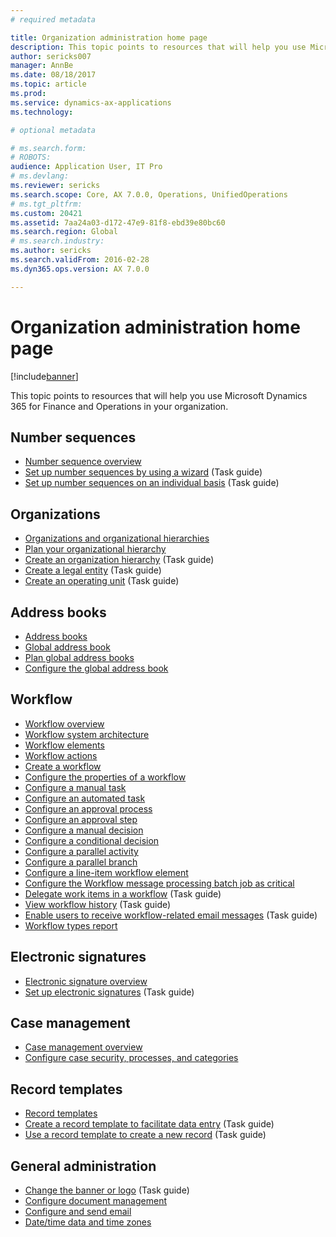 ```yaml
---
# required metadata

title: Organization administration home page
description: This topic points to resources that will help you use Microsoft Dynamics 365 for Finance and Operations in your organization.
author: sericks007
manager: AnnBe
ms.date: 08/18/2017
ms.topic: article
ms.prod: 
ms.service: dynamics-ax-applications
ms.technology: 

# optional metadata

# ms.search.form: 
# ROBOTS: 
audience: Application User, IT Pro
# ms.devlang: 
ms.reviewer: sericks
ms.search.scope: Core, AX 7.0.0, Operations, UnifiedOperations
# ms.tgt_pltfrm: 
ms.custom: 20421
ms.assetid: 7aa24a03-d172-47e9-81f8-ebd39e80bc60
ms.search.region: Global
# ms.search.industry: 
ms.author: sericks
ms.search.validFrom: 2016-02-28
ms.dyn365.ops.version: AX 7.0.0

---
```


# Organization administration home page

[!include[banner](../includes/banner.md)]


This topic points to resources that will help you use Microsoft Dynamics 365 for Finance and Operations in your organization.

Number sequences
----------------

-   [Number sequence overview](number-sequence-overview.md)
-   [Set up number sequences by using a wizard](/dynamics365/unified-operations/fin-and-ops/organization-administration/tasks/set-up-number-sequences-wizard) (Task guide)
-   [Set up number sequences on an individual basis](/dynamics365/unified-operations/fin-and-ops/organization-administration/tasks/set-up-number-sequences-individual-basis) (Task guide)

## Organizations
-   [Organizations and organizational hierarchies](organizations-organizational-hierarchies.md)
-   [Plan your organizational hierarchy](plan-organizational-hierarchy.md)
-   [Create an organization hierarchy](/dynamics365/unified-operations/fin-and-ops/organization-administration/tasks/create-organization-hierarchy) (Task guide)
-   [Create a legal entity](/dynamics365/unified-operations/fin-and-ops/organization-administration/tasks/create-legal-entity) (Task guide)
-   [Create an operating unit](/dynamics365/unified-operations/fin-and-ops/organization-administration/tasks/create-operating-unit) (Task guide)

## Address books
-   [Address books](qa-address-books.md)
-   [Global address book](overview-global-address-book.md)
-   [Plan global address books](plan-configuration-global-address-book-additional-address-books.md)
- [Configure the global address book](./tasks/configure-global-address-book.md)

## Workflow
-   [Workflow overview](overview-workflow-system.md)
-   [Workflow system architecture](workflow-system-architecture.md)
-   [Workflow elements](workflow-elements.md)
-   [Workflow actions](workflow-actions.md)
-   [Create a workflow](create-workflow.md)
-   [Configure the properties of a workflow](configure-workflow-properties.md)
-   [Configure a manual task](configure-manual-task-workflow.md)
-   [Configure an automated task](configure-automated-task-workflow.md)
-   [Configure an approval process](configure-approval-process-workflow.md)
-   [Configure an approval step](configure-approval-step-workflow.md)
-   [Configure a manual decision](configure-manual-decision-workflow.md)
-   [Configure a conditional decision](configure-conditional-decision-workflow.md)
-   [Configure a parallel activity](configure-parallel-activity-workflow.md)
-   [Configure a parallel branch](configure-parallel-branch-workflow.md)
-   [Configure a line-item workflow element](configure-line-item-workflow.md)
- [Configure the Workflow message processing batch job as critical](workflow-batch-job-critical.md)
- [Delegate work items in a workflow](./tasks/delegate-work-items-workflow.md) (Task guide)
- [View workflow history](./tasks/view-workflow-history.md) (Task guide)
- [Enable users to receive workflow-related email messages](./tasks/users-receive-workflow-related-email-messages.md) (Task guide)
- [Workflow types report](workflow-types-report.md)

## Electronic signatures
-   [Electronic signature overview](electronic-signature-overview.md)
-   [Set up electronic signatures](/dynamics365/unified-operations/fin-and-ops/organization-administration/tasks/set-up-electronic-signatures) (Task guide)

## Case management
-   [Case management overview](cases.md)
-   [Configure case security, processes, and categories](plan-case-management.md)

## Record templates
-   [Record templates](record-templates.md)
- [Create a record template to facilitate data entry](/dynamics365/unified-operations/dev-itpro/data-entities/tasks/create-record-template-facilitate-data-entry) (Task guide)
- [Use a record template to create a new record](/dynamics365/unified-operations/dev-itpro/data-entities/tasks/use-record-template-new-record) (Task guide)

## General administration
-   [Change the banner or logo](/dynamics365/unified-operations/fin-and-ops/get-started/tasks/change-banner-or-logo) (Task guide)
- [Configure document management](configure-document-management.md)
- [Configure and send email](configure-email.md)
-   [Date/time data and time zones](date-time-zones.md)







